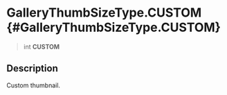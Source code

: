 GalleryThumbSizeType.CUSTOM {#GalleryThumbSizeType.CUSTOM}
===========================

> int **CUSTOM**

Description
-----------

Custom thumbnail.
